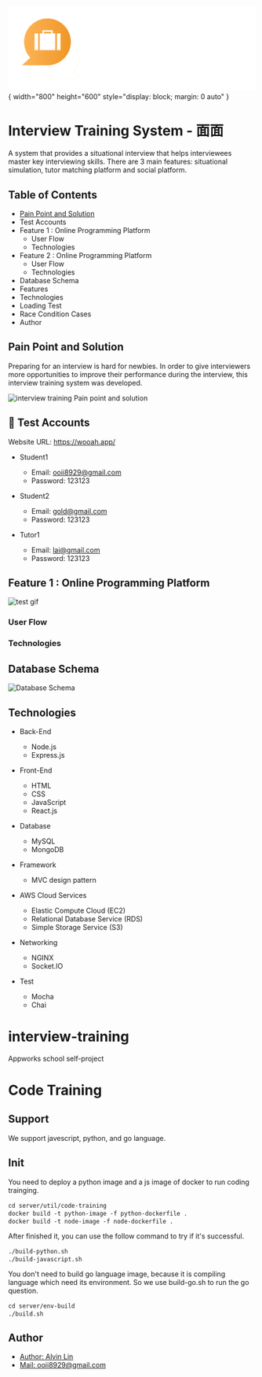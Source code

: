 ![Interview Training System](/logo.png){ width="800" height="600" style="display: block; margin: 0 auto" }


# Interview Training System - 面面

A system that provides a situational interview that helps interviewees master key interviewing skills. 
There are 3 main features: situational simulation, tutor matching platform and social platform.

## Table of Contents

- [Pain Point and Solution](#pain-point-and-solution)
- Test Accounts
- Feature 1 : Online Programming Platform
  - User Flow
  - Technologies
- Feature 2 : Online Programming Platform
  - User Flow
  - Technologies
- Database Schema
- Features
- Technologies
- Loading Test
- Race Condition Cases
- Author


## Pain Point and Solution
Preparing for an interview is hard for newbies. In order to give interviewers more opportunities to improve their performance during the interview, this interview training system was developed.

![interview training Pain point and solution](https://imgur.com/oHeKXX0.png)

## 🚀 Test Accounts
Website URL: https://wooah.app/

- Student1
    - Email: ooii8929@gmail.com
    - Password: 123123

- Student2
    - Email: gold@gmail.com
    - Password: 123123

- Tutor1
    - Email: lai@gmail.com
    - Password: 123123

## Feature 1 : Online Programming Platform
![test gif](https://imgur.com/I2hMPqU.gif)

### User Flow

### Technologies


## Database Schema
![Database Schema](https://imgur.com/OlGVdzF.png)

## Technologies

- Back-End
    - Node.js
    - Express.js
- Front-End
    - HTML
    - CSS
    - JavaScript
    - React.js
- Database
    - MySQL
    - MongoDB
- Framework
    - MVC design pattern

- AWS Cloud Services
    - Elastic Compute Cloud (EC2)
    - Relational Database Service (RDS)
    - Simple Storage Service (S3)

- Networking
    - NGINX
    - Socket.IO
    
- Test
    - Mocha
    - Chai


# interview-training
Appworks school self-project

# Code Training
## Support
We support javescript, python, and go language.

## Init
You need to deploy a python image and a js image of docker to run coding trainging.

```
cd server/util/code-training
docker build -t python-image -f python-dockerfile .
docker build -t node-image -f node-dockerfile .
```

After finished it, you can use the follow command to try if it's successful.

```
./build-python.sh
./build-javascript.sh
```

You don't need to build go language image, because it is compiling language which need its environment. 
So we use build-go.sh to run the go question.

```
cd server/env-build
./build.sh
```


## Author

- [Author: Alvin Lin](https://www.linkedin.com/in/alvin331/)
- [Mail: ooii8929@gmail.com](mailto:ooii8929@gmail.com)